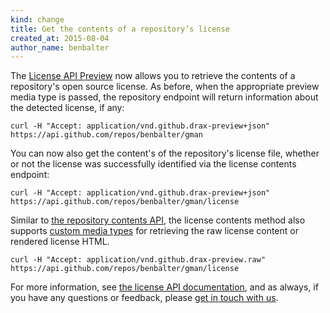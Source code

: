 ```yaml
---
kind: change
title: Get the contents of a repository’s license
created_at: 2015-08-04
author_name: benbalter
---
```


The [License API Preview](/v3/licenses/) now allows you to retrieve the contents of a repository's open source license. As before, when the appropriate preview media type is passed, the repository endpoint will return information about the detected license, if any:

    curl -H "Accept: application/vnd.github.drax-preview+json" https://api.github.com/repos/benbalter/gman

You can now also get the content's of the repository's license file, whether or not the license was successfully identified via the license contents endpoint:

    curl -H "Accept: application/vnd.github.drax-preview+json" https://api.github.com/repos/benbalter/gman/license

Similar to [the repository contents API](/v3/repos/contents/#get-contents), the license contents method also supports [custom media types](/v3/repos/contents/#custom-media-types) for retrieving the raw license content or rendered license HTML.

    curl -H "Accept: application/vnd.github.drax-preview.raw" https://api.github.com/repos/benbalter/gman/license

For more information, see [the license API documentation](/v3/licenses/#get-the-contents-of-a-repositorys-license), and as always, if you have any questions or feedback, please [get in touch with us](https://github.com/contact?form%5Bsubject%5D=License+API).
